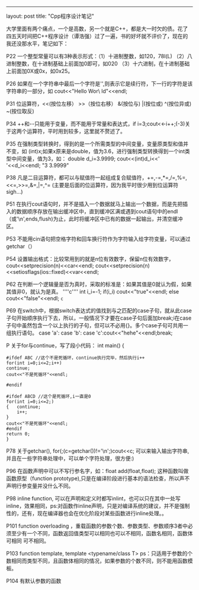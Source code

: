 ---
layout: post
title: "Cpp程序设计笔记"

大学里面有两个痛点，一个是高数，另一个就是C++，都是大一时欠的债。花了四五天时间把C++程序设计（谭浩强）过了一遍，书的好坏就不评价了，现在的我还没那水平，笔记如下：

P22 一个整型常量可以有3种表示形式：（1）十进制整数，如120，78l(L) （2）八进制整数，在十进制基础上前面加0即可，如020 （3）十六进制，在十进制基础上前面加0X或0x，如0x25。

P26 如果在一个字符串中最后一个字符是'\',则表示它是续行符，下一行的字符是该字符串的一部分，如 
	cout<<"Hello Wor\ 
	ld"<<endl;

P31 位运算符，<<(按位左移） >>（按位右移） &(按位与) |(按位或) ^(按位异或) ~(按位取反)

P34 ++和--只能用于变量，而不能用于常量和表达式，if i=3;cout<<-i++;(-3)关于这两个运算符，平时用到较多，这里就不赘述了。

P35 在强制类型转换时，得到的是一个所需类型的中间变量，变量原类型和值并不变，如 (int)x;如果x原来是double，值为3.6，进行强制类型转换得到一个int类型中间变量，值为3，如：
	double d_i=3.9999;
	cout<<(int)d_i<<' '<<d_i<<endl;   "3    3.9999"


P38 凡是二目运算符，都可以与赋值符一起组成复合赋值符，+=,-=,*=,/=,%=,<<=,>>=,&=,|=,^=  (主要是后面的位运算符，因为我平时很少用到位运算符 sigh...)

P51 在执行cout语句时，并不是插入一个数据就马上输出一个数据，而是先把插入的数据顺序存放在输出缓冲区中，直到缓冲区满或遇到cout语句中的endl（或'\n',ends,flush)为止，此时将缓冲区中已有的数据一起输出，并清空缓冲区。

P53  不能用cin语句把空格字符和回车换行符作为字符输入给字符变量，可以通过getchar（）

P54  设置输出格式：比较常用到的就是n位有效数字，保留n位有效数字，
	cout<<setprecision(n)<<car<<endl;
	 cout<<setprecision(n)<<setiosflags(ios::fixed)<<var<<endl;



P62 在判断一个逻辑量是否为真时，采取的标准是：如果其值是0就认为假，如果其值非0，就认为是真。
''''c''''
int i_i=-1;
if(i_i) cout<<"true"<<endl;
else cout<<"false"<<endl;
````c````


P69 在switch中，根据switch表达式的值找到与之匹配的case子句，就从此case子句开始顺序执行下去，所以，一般情况下才要在case子句后面加break;i在case子句中虽然包含一个以上执行的子句，但可以不必用{}。多个case子句可共用一组执行语句。
	case 'a':
	case 'b':
	case 'c':cout<<"hehe"<<endl;break;


P 关于for与continue，写了段小代码：
	int main()
	{

	#ifdef ABC //这个不是死循环，continue执行完毕，然后执行i++
	for(int i=0;i<=2;i++)
	continue;
	cout<<"不是死循环"<<endl;

	#endif

	#ifdef ABCD //这个是死循环,i一直是0
	for(int i=0;i<=2;)
	{	continue;
		i++;
	}		
	cout<<"不是死循环"<<endl;
	#endif
	return 0;
	}


P78  关于getchar(),
	for(;(c=getchar())!='\n';)cout<<c;  可以来输入输出字符串,并且在一些字符串处理中，可以单个字符处理，很方便:)


P96 在函数声明中可以不写行参名字，如：float add(float,float); 这种函数叫做函数原型（function prototype),只是在编译阶段进行基本的语法检查，所以声不声明行参变量并没什么不同。


P98 inline function, 可以在声明和定义时都写inlint，也可以只在其中一处写inline，效果相同，ps:对函数作inline声明，只是对编译系统的建议，并不是强制性的，还有，现在编译器也会在优化阶段对某些函数进行inline处理。。

P101 function overloading ，重载函数的参数个数、参数类型、参数顺序3者中必须至少有一个不同，函数返回值类型可以相同也可以不相同，函数名相同，函数体可相同 可不相同。

P103 function template, template <typename/class T>   ps：只适用于参数的个数相同而类型不同，且函数体相同的情况，如果参数的个数不同，则不能用函数模板。


P104  有默认参数的函数


